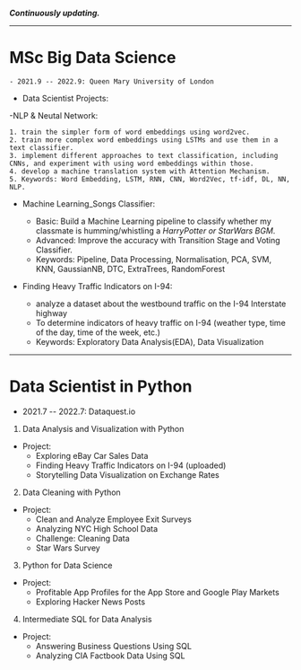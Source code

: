 ***Continuously updating.***
***
# MSc Big Data Science
	- 2021.9 -- 2022.9: Queen Mary University of London
- Data Scientist Projects:

-NLP & Neutal Network: 

	1. train the simpler form of word embeddings using word2vec.
	2. train more complex word embeddings using LSTMs and use them in a text classifier.
	3. implement different approaches to text classification, including CNNs, and experiment with using word embeddings within those.
	4. develop a machine translation system with Attention Mechanism.
	5. Keywords: Word Embedding, LSTM, RNN, CNN, Word2Vec, tf-idf, DL, NN, NLP.

- Machine Learning_Songs Classifier:
	- Basic: Build a Machine Learning pipeline to classify whether my classmate is humming/whistling a *HarryPotter or StarWars BGM*.
	- Advanced: Improve the accuracy with Transition Stage and Voting Classifier.
	- Keywords: Pipeline, Data Processing, Normalisation, PCA, SVM, KNN, GaussianNB, DTC, ExtraTrees, RandomForest
	
- Finding Heavy Traffic Indicators on I-94:
	- analyze a dataset about the westbound traffic on the I-94 Interstate highway
	- To determine indicators of heavy traffic on I-94 (weather type, time of the day, time of the week, etc.)
	- Keywords: Exploratory Data Analysis(EDA), Data Visualization


***
# Data Scientist in Python
- 2021.7 -- 2022.7: Dataquest.io
1. Data Analysis and Visualization with Python
- Project:
	- Exploring eBay Car Sales Data 
	- Finding Heavy Traffic Indicators on I-94 (uploaded)
	- Storytelling Data Visualization on Exchange Rates

2. Data Cleaning with Python
- Project: 
	- Clean and Analyze Employee Exit Surveys
	- Analyzing NYC High School Data
	- Challenge: Cleaning Data 
	- Star Wars Survey

3. Python for Data Science
- Project:
	- Profitable App Profiles for the App Store and Google Play Markets
	- Exploring Hacker News Posts

4. Intermediate SQL for Data Analysis
- Project:
	- Answering Business Questions Using SQL 
	- Analyzing CIA Factbook Data Using SQL

